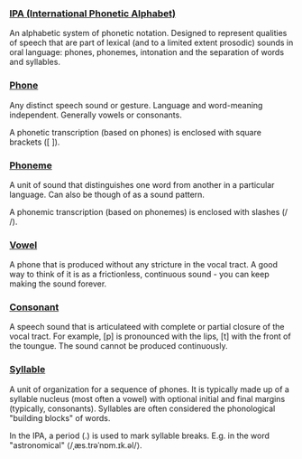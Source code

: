 ### [IPA (International Phonetic Alphabet)](https://en.wikipedia.org/wiki/International_Phonetic_Alphabet)

An alphabetic system of phonetic notation. Designed to represent qualities of speech that are part of lexical (and to a limited extent prosodic) sounds in oral language: phones, phonemes, intonation and the separation of words and syllables.

### [Phone](https://en.wikipedia.org/wiki/Phone_(phonetics))

Any distinct speech sound or gesture. Language and word-meaning independent. Generally vowels or consonants.

A phonetic transcription (based on phones) is enclosed with square brackets ([ ]).

### [Phoneme](https://en.wikipedia.org/wiki/Phoneme)

A unit of sound that distinguishes one word from another in a particular language. Can also be though of as a sound pattern.

A phonemic transcription (based on phonemes) is enclosed with slashes (/ /).

### [Vowel](https://en.wikipedia.org/wiki/Vowel)

A phone that is produced without any stricture in the vocal tract. A good way to think of it is as a frictionless, continuous sound - you can keep making the sound forever.

### [Consonant]()

A speech sound that is articulateed with complete or partial closure of the vocal tract. For example, \[p\] is  pronounced with the lips, \[t\] with the front of the toungue. The sound cannot be produced continuously.

### [Syllable](https://en.wikipedia.org/wiki/Syllable)

A unit of organization for a sequence of phones. It is typically made up of a syllable nucleus (most often a vowel) with optional initial and final margins (typically, consonants). Syllables are often considered the phonological "building blocks" of words.

In the IPA, a period (.) is used to mark syllable breaks. E.g. in the word "astronomical" ⟨/ˌæs.trəˈnɒm.ɪk.əl/⟩.